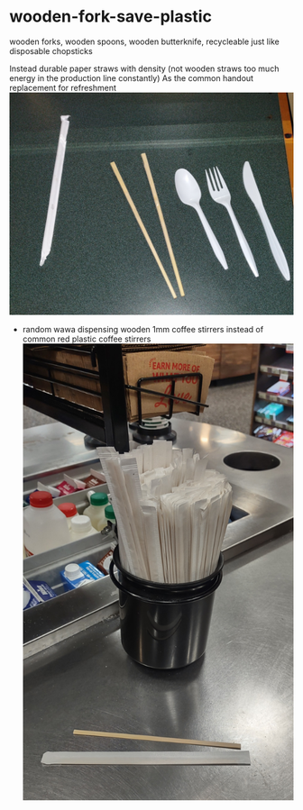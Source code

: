 # wooden-fork-save-plastic
wooden forks, wooden spoons, wooden butterknife, recycleable just like disposable chopsticks


Instead durable paper straws with density (not wooden straws too much energy in the production line constantly)
As the common handout replacement for refreshment
![s1](https://raw.githubusercontent.com/c4pt000/wooden-fork-save-plastic/main/IMG_20210913_232050843~2.jpg)


* random wawa dispensing wooden 1mm coffee stirrers instead of common red plastic coffee stirrers
![s1](https://raw.githubusercontent.com/c4pt000/wooden-fork-save-plastic/main/IMG_20220106_205446178_HDR.jpg)
